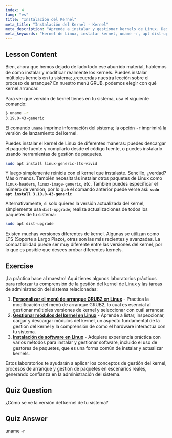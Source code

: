 ```yaml
---
index: 4
lang: "es"
title: "Instalación del Kernel"
meta_title: "Instalación del Kernel - Kernel"
meta_description: "Aprende a instalar y gestionar kernels de Linux. Descubre versiones de kernel, usa `uname -r` y comandos apt. ¡Comienza tu viaje con el kernel de Linux!"
meta_keywords: "kernel de Linux, instalar kernel, uname -r, apt dist-upgrade, gestión de kernel, tutorial de Linux, Linux para principiantes, guía de Linux"
---
```


## Lesson Content

Bien, ahora que hemos dejado de lado todo ese aburrido material, hablemos de cómo instalar y modificar realmente los kernels. Puedes instalar múltiples kernels en tu sistema; ¿recuerdas nuestra lección sobre el proceso de arranque? En nuestro menú GRUB, podemos elegir con qué kernel arrancar.

Para ver qué versión de kernel tienes en tu sistema, usa el siguiente comando:

```bash
$ uname -r
3.19.0-43-generic
```

El comando `uname` imprime información del sistema; la opción `-r` imprimirá la versión de lanzamiento del kernel.

Puedes instalar el kernel de Linux de diferentes maneras: puedes descargar el paquete fuente y compilarlo desde el código fuente, o puedes instalarlo usando herramientas de gestión de paquetes.

```bash
sudo apt install linux-generic-lts-vivid
```

Y luego simplemente reinicia con el kernel que instalaste. Sencillo, ¿verdad? Más o menos. También necesitarás instalar otros paquetes de Linux como `linux-headers`, `linux-image-generic`, etc. También puedes especificar el número de versión, por lo que el comando anterior puede verse así: **`sudo apt install 3.19.0-43-generic`**

Alternativamente, si solo quieres la versión actualizada del kernel, simplemente usa `dist-upgrade`; realiza actualizaciones de todos los paquetes de tu sistema:

```bash
sudo apt dist-upgrade
```

Existen muchas versiones diferentes de kernel. Algunas se utilizan como LTS (Soporte a Largo Plazo), otras son las más recientes y avanzadas. La compatibilidad puede ser muy diferente entre las versiones del kernel, por lo que es posible que desees probar diferentes kernels.

## Exercise

¡La práctica hace al maestro! Aquí tienes algunos laboratorios prácticos para reforzar tu comprensión de la gestión del kernel de Linux y las tareas de administración del sistema relacionadas:

1. **[Personalizar el menú de arranque GRUB2 en Linux](https://labex.io/es/labs/comptia-customize-the-grub2-boot-menu-in-linux-590859)** - Practica la modificación del menú de arranque GRUB2, lo cual es esencial al gestionar múltiples versiones de kernel y seleccionar con cuál arrancar.
2. **[Gestionar módulos del kernel en Linux](https://labex.io/es/labs/comptia-manage-kernel-modules-in-linux-590865)** - Aprende a listar, inspeccionar, cargar y descargar módulos del kernel, un aspecto fundamental de la gestión del kernel y la comprensión de cómo el hardware interactúa con tu sistema.
3. **[Instalación de software en Linux](https://labex.io/es/labs/linux-software-installation-on-linux-18005)** - Adquiere experiencia práctica con varios métodos para instalar y gestionar software, incluido el uso de gestores de paquetes, que es una forma común de instalar y actualizar kernels.

Estos laboratorios te ayudarán a aplicar los conceptos de gestión del kernel, procesos de arranque y gestión de paquetes en escenarios reales, generando confianza en la administración del sistema.

## Quiz Question

¿Cómo se ve la versión del kernel de tu sistema?

## Quiz Answer

uname -r
